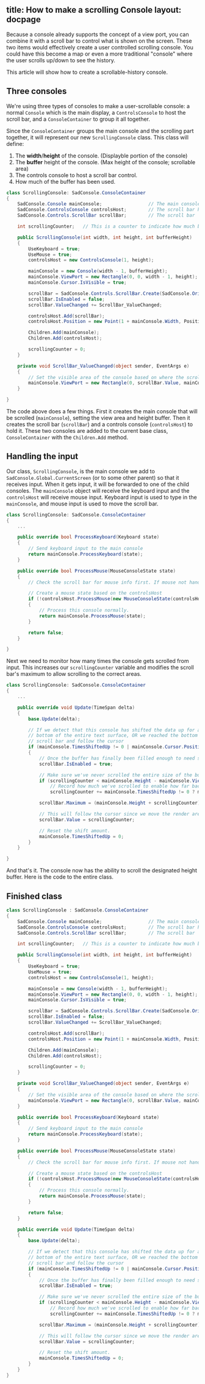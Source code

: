title: How to make a scrolling Console
layout: docpage
---

Because a console already supports the concept of a view port, you can combine it with a scroll bar to control what is shown on the screen. These two items would effectively create a user controlled scrolling console. You could have this become a map or even a more traditional "console" where the user scrolls up/down to see the history.

This article will show how to create a scrollable-history console.

## Three consoles

We're using three types of consoles to make a user-scrollable console: a normal `Console` which is the main display, a `ControlsConsole` to host the scroll bar, and a `ConsoleContainer` to group it all together.

Since the `ConsoleContainer` groups the main console and the scrolling part together, it will represent our new `ScrollingConsole` class. This class will define:

1. The **width**/**height** of the console. (Displayble portion of the console)
2. The **buffer** height of the console. (Max height of the console; scrollable area)
3. The controls console to host a scroll bar control.
4. How much of the buffer has been used.

```csharp
class ScrollingConsole: SadConsole.ConsoleContainer
{
    SadConsole.Console mainConsole;                 // The main console that is typed into
    SadConsole.ControlsConsole controlsHost;        // The scroll bar host
    SadConsole.Controls.ScrollBar scrollBar;        // The scroll bar

    int scrollingCounter;   // This is a counter to indicate how much buffer is used

    public ScrollingConsole(int width, int height, int bufferHeight)
    {
        UseKeyboard = true;
        UseMouse = true;
        controlsHost = new ControlsConsole(1, height);

        mainConsole = new Console(width - 1, bufferHeight);
        mainConsole.ViewPort = new Rectangle(0, 0, width - 1, height);
        mainConsole.Cursor.IsVisible = true;

        scrollBar = SadConsole.Controls.ScrollBar.Create(SadConsole.Orientation.Vertical, height);
        scrollBar.IsEnabled = false;
        scrollBar.ValueChanged += ScrollBar_ValueChanged;

        controlsHost.Add(scrollBar);
        controlsHost.Position = new Point(1 + mainConsole.Width, Position.Y);

        Children.Add(mainConsole);
        Children.Add(controlsHost);

        scrollingCounter = 0;
    }

    private void ScrollBar_ValueChanged(object sender, EventArgs e)
    {
        // Set the visible area of the console based on where the scroll bar is
        mainConsole.ViewPort = new Rectangle(0, scrollBar.Value, mainConsole.Width, mainConsole.ViewPort.Height);
    }

}
```

The code above does a few things. First it creates the main console that will be scrolled (`mainConsole`), setting the view area and height buffer. Then it creates the scroll bar (`scrollBar`) and a controls console (`controlsHost`) to hold it. These two consoles are added to the current base class, `ConsoleContainer` with the `Children.Add` method.

## Handling the input

Our class, `ScrollingConsole`, is the main console we add to `SadConsole.Global.CurrentScreen` (or to some other parent) so that it receives input. When it gets input, it will be forwarded to one of the child consoles. The `mainConsole` object will receive the keyboard input and the `controlsHost` will receive mouse input. Keyboard input is used to type in the `mainConsole`, and mouse input is used to move the scroll bar.

```csharp
class ScrollingConsole: SadConsole.ConsoleContainer
{
    ...

    public override bool ProcessKeyboard(Keyboard state)
    {
        // Send keyboard input to the main console
        return mainConsole.ProcessKeyboard(state);
    }

    public override bool ProcessMouse(MouseConsoleState state)
    {
        // Check the scroll bar for mouse info first. If mouse not handled by scroll bar, then..

        // Create a mouse state based on the controlsHost
        if (!controlsHost.ProcessMouse(new MouseConsoleState(controlsHost, state.Mouse)))
        {
            // Process this console normally.
            return mainConsole.ProcessMouse(state);
        }

        return false;
    }

}
```

Next we need to monitor how many times the console gets scrolled from input. This increases our `scrollingCounter` variable and modifies the scroll bar's maximum to allow scrolling to the correct areas.

```csharp
class ScrollingConsole: SadConsole.ConsoleContainer
{
    ...

    public override void Update(TimeSpan delta)
    {
        base.Update(delta);

        // If we detect that this console has shifted the data up for any reason (like the virtual cursor reached the
        // bottom of the entire text surface, OR we reached the bottom of the render area, we need to adjust the 
        // scroll bar and follow the cursor
        if (mainConsole.TimesShiftedUp != 0 | mainConsole.Cursor.Position.Y >= mainConsole.ViewPort.Height + scrollingCounter)
        {
            // Once the buffer has finally been filled enough to need scrolling (a single screen's worth), turn on the scroll bar
            scrollBar.IsEnabled = true;

            // Make sure we've never scrolled the entire size of the buffer
            if (scrollingCounter < mainConsole.Height - mainConsole.ViewPort.Height)
                // Record how much we've scrolled to enable how far back the bar can see
                scrollingCounter += mainConsole.TimesShiftedUp != 0 ? mainConsole.TimesShiftedUp : 1;

            scrollBar.Maximum = (mainConsole.Height + scrollingCounter) - mainConsole.Height;

            // This will follow the cursor since we move the render area in the event.
            scrollBar.Value = scrollingCounter;

            // Reset the shift amount.
            mainConsole.TimesShiftedUp = 0;
        }
    }

}
```

And that's it. The console now has the ability to scroll the designated height buffer. Here is the code to the entire class.

## Finished class

```csharp
class ScrollingConsole : SadConsole.ConsoleContainer
{
    SadConsole.Console mainConsole;                 // The main console that is typed into
    SadConsole.ControlsConsole controlsHost;        // The scroll bar host
    SadConsole.Controls.ScrollBar scrollBar;        // The scroll bar

    int scrollingCounter;   // This is a counter to indicate how much buffer is used

    public ScrollingConsole(int width, int height, int bufferHeight)
    {
        UseKeyboard = true;
        UseMouse = true;
        controlsHost = new ControlsConsole(1, height);

        mainConsole = new Console(width - 1, bufferHeight);
        mainConsole.ViewPort = new Rectangle(0, 0, width - 1, height);
        mainConsole.Cursor.IsVisible = true;

        scrollBar = SadConsole.Controls.ScrollBar.Create(SadConsole.Orientation.Vertical, height);
        scrollBar.IsEnabled = false;
        scrollBar.ValueChanged += ScrollBar_ValueChanged;

        controlsHost.Add(scrollBar);
        controlsHost.Position = new Point(1 + mainConsole.Width, Position.Y);

        Children.Add(mainConsole);
        Children.Add(controlsHost);

        scrollingCounter = 0;
    }

    private void ScrollBar_ValueChanged(object sender, EventArgs e)
    {
        // Set the visible area of the console based on where the scroll bar is
        mainConsole.ViewPort = new Rectangle(0, scrollBar.Value, mainConsole.Width, mainConsole.ViewPort.Height);
    }

    public override bool ProcessKeyboard(Keyboard state)
    {
        // Send keyboard input to the main console
        return mainConsole.ProcessKeyboard(state);
    }

    public override bool ProcessMouse(MouseConsoleState state)
    {
        // Check the scroll bar for mouse info first. If mouse not handled by scroll bar, then..

        // Create a mouse state based on the controlsHost
        if (!controlsHost.ProcessMouse(new MouseConsoleState(controlsHost, state.Mouse)))
        {
            // Process this console normally.
            return mainConsole.ProcessMouse(state);
        }

        return false;
    }

    public override void Update(TimeSpan delta)
    {
        base.Update(delta);

        // If we detect that this console has shifted the data up for any reason (like the virtual cursor reached the
        // bottom of the entire text surface, OR we reached the bottom of the render area, we need to adjust the 
        // scroll bar and follow the cursor
        if (mainConsole.TimesShiftedUp != 0 | mainConsole.Cursor.Position.Y >= mainConsole.ViewPort.Height + scrollingCounter)
        {
            // Once the buffer has finally been filled enough to need scrolling (a single screen's worth), turn on the scroll bar
            scrollBar.IsEnabled = true;

            // Make sure we've never scrolled the entire size of the buffer
            if (scrollingCounter < mainConsole.Height - mainConsole.ViewPort.Height)
                // Record how much we've scrolled to enable how far back the bar can see
                scrollingCounter += mainConsole.TimesShiftedUp != 0 ? mainConsole.TimesShiftedUp : 1;

            scrollBar.Maximum = (mainConsole.Height + scrollingCounter) - mainConsole.Height;

            // This will follow the cursor since we move the render area in the event.
            scrollBar.Value = scrollingCounter;

            // Reset the shift amount.
            mainConsole.TimesShiftedUp = 0;
        }
    }
}
```